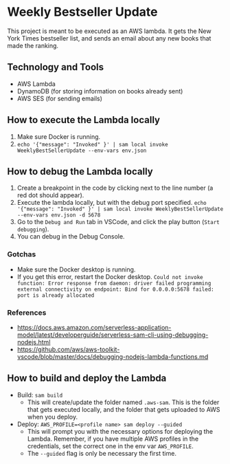# Weekly Bestseller Update

This project is meant to be executed as an AWS lambda.
It gets the New York Times bestseller list, and sends an email about any new books that made the ranking.

## Technology and Tools
* AWS Lambda
* DynamoDB (for storing information on books already sent)
* AWS SES (for sending emails)

## How to execute the Lambda locally
1. Make sure Docker is running.
2. `echo '{"message": "Invoked" }' | sam local invoke WeeklyBestSellerUpdate --env-vars env.json`

## How to debug the Lambda locally
1. Create a breakpoint in the code by clicking next to the line number (a red dot should appear).
2. Execute the lambda locally, but with the debug port specified.
`echo '{"message": "Invoked" }' | sam local invoke WeeklyBestSellerUpdate --env-vars env.json -d 5678`
3. Go to the `Debug and Run` tab in VSCode, and click the play button (`Start debugging`).
4. You can debug in the Debug Console.

### Gotchas
* Make sure the Docker desktop is running.
* If you get this error, restart the Docker desktop. `Could not invoke function: Error response from daemon: driver failed programming external connectivity on endpoint: Bind for 0.0.0.0:5678 failed: port is already allocated`

### References
* https://docs.aws.amazon.com/serverless-application-model/latest/developerguide/serverless-sam-cli-using-debugging-nodejs.html
* https://github.com/aws/aws-toolkit-vscode/blob/master/docs/debugging-nodejs-lambda-functions.md

## How to build and deploy the Lambda
* Build: `sam build`
  * This will create/update the folder named `.aws-sam`. This is the folder that gets executed locally, and the folder that gets uploaded to AWS when you deploy.
* Deploy: `AWS_PROFILE=<profile name> sam deploy --guided`
  * This will prompt you with the necessary options for deploying the Lambda. Remember, if you have multiple AWS profiles in the credentials, set the correct one in the env var `AWS_PROFILE`.
  * The `--guided` flag is only be necessary the first time.
